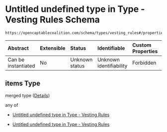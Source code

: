 # Untitled undefined type in Type - Vesting Rules Schema

```txt
https://opencaptablecoalition.com/schema/types/vesting_rules#/properties/vesting_conditions/items
```



| Abstract            | Extensible | Status         | Identifiable            | Custom Properties | Additional Properties | Access Restrictions | Defined In                                                                                      |
| :------------------ | :--------- | :------------- | :---------------------- | :---------------- | :-------------------- | :------------------ | :---------------------------------------------------------------------------------------------- |
| Can be instantiated | No         | Unknown status | Unknown identifiability | Forbidden         | Allowed               | none                | [VestingRules.schema.json*](../../schema/types/VestingRules.schema.json "open original schema") |

## items Type

merged type ([Details](vestingrules-properties-vesting-rules---vesting-condition-array-items.md))

any of

*   [Untitled undefined type in Type - Vesting Rules](vestingrules-properties-vesting-rules---vesting-condition-array-items-anyof-0.md "check type definition")

*   [Untitled undefined type in Type - Vesting Rules](vestingrules-properties-vesting-rules---vesting-condition-array-items-anyof-1.md "check type definition")
